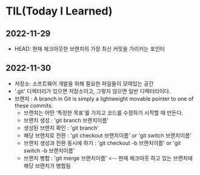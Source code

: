 # TIL(Today I Learned)

## 2022-11-29
- HEAD: 현재 체크아웃한 브랜치의 가장 최신 커밋을 가리키는 포인터


## 2022-11-30
- 저장소: 소프트웨어 개발을 위해 필요한 파일들이 모여있는 공간
- '.git' 디렉터리가 있으면 저장소이고, 그렇지 않으면 일반 디렉터리이다.
- 브랜치 : A branch in Git is simply a lightweight movable pointer to one of these commits.
  - 브랜치는 어떤 ‘특정한 목표’를 가지고 코드를 수정하기 시작할 때 만든다.
  - 브랜치 생성 : 'git branch 브랜치이름'
  - 생성된 브랜치 확인 : 'git branch'
  - 해당 브랜치로 전환 : 'git checkout 브랜치이름' or 'git switch 브랜치이름'
  - 브랜치 생성과 전환 동시에 하기 : 'git checkout -b 브랜치이름' or 'git switch -b 브랜치이름'
  - 브랜치 병합 : 'git merge 브랜치이름' <-- 현재 체크아웃 하고 있는 브랜치에 해당 브랜치가 병합됨